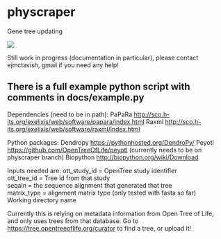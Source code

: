 # physcraper
Gene tree updating

![](https://cdn.rawgit.com/snacktavish/physcraper/master/docs/physcraper.svg)

Still work in progress (documentation in particular), please contact ejmctavish, gmail if you need any help!
## There is a full example python script with comments in docs/example.py


Dependencies (need to be in path): 
    PaPaRa http://sco.h-its.org/exelixis/web/software/papara/index.html 
    Raxml http://sco.h-its.org/exelixis/web/software/raxml/index.html 

Python packages: 
    Dendropy https://pythonhosted.org/DendroPy/ 
    Peyotl https://github.com/OpenTreeOfLife/peyotl (currently needs to be on physcraper branch)
    Biopython http://biopython.org/wiki/Download

Inputs needed are:
    ott_study_id =  OpenTree study identifier  
    ott_tree_id  = Tree id from that study  
    seqaln = the sequence alignment that generated that tree  
    matrix_type = alignment matrix type (only tested with fasta so far)  
    Working directory name


Currently this is relying on metadata information from Open Tree of Life,
and only uses trees from that database.
Go to https://tree.opentreeoflife.org/curator to find a tree, or upload it!